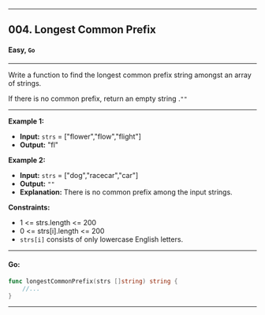___
## 004. Longest Common Prefix
#### Easy, **`Go`**

___
Write a function to find the longest common prefix string amongst an array of strings.

If there is no common prefix, return an empty string .`""`

 
___
**Example 1:**

* **Input:** `strs` = ["flower","flow","flight"]
* **Output:** "fl"

**Example 2:**

* **Input:** `strs` = ["dog","racecar","car"]
* **Output:** `""`
* **Explanation:** There is no common prefix among the input strings.
 

**Constraints:**

* 1 <= strs.length <= 200
* 0 <= strs[i].length <= 200
* `strs[i]` consists of only lowercase English letters.
---
#### Go:
```Go
func longestCommonPrefix(strs []string) string {
    //...
}
```
---
